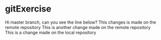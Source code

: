 # gitExercise
Hi master branch, can you see the line below?
This changes is made on the remote repository
This is another change made on the remote repository
This is a change made on the local repository

